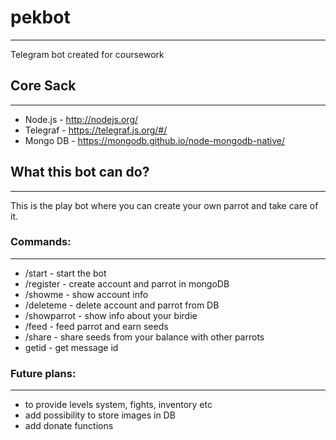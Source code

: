 # pekbot
---
Telegram bot created for coursework
## Core Sack
---
- Node.js - http://nodejs.org/
- Telegraf - https://telegraf.js.org/#/
- Mongo DB - https://mongodb.github.io/node-mongodb-native/
## What this bot can do?
---
This is the play bot where you can create your own parrot and take care of it.
### Commands:
---
- /start - start the bot
- /register - create account and parrot in mongoDB 
- /showme - show account info
- /deleteme - delete account and parrot from DB
- /showparrot - show info about your birdie
- /feed - feed parrot and earn seeds
- /share - share seeds from your balance with other parrots
- getid - get message id

### Future plans:
---
- to provide levels system, fights, inventory etc
- add possibility to store images in DB
- add donate functions
